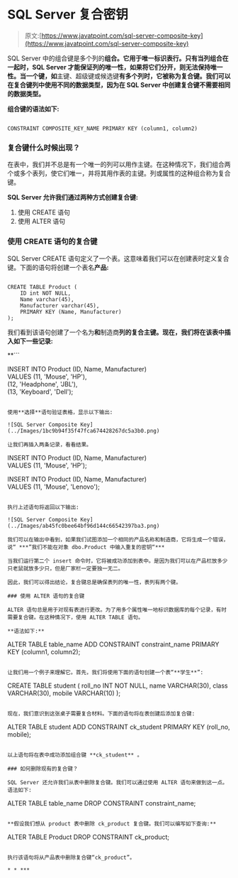 # SQL Server 复合密钥

> 原文:[https://www.javatpoint.com/sql-server-composite-key](https://www.javatpoint.com/sql-server-composite-key)

SQL Server 中的组合键是多个列的**组合。它用于唯一标识表行。只有当列组合在一起时，SQL Server 才能保证列的唯一性，如果将它们分开，则无法保持唯一性。当一个键，如**主键、超级键或候选键**有多个列时，它被称为复合键。我们可以在复合键列中使用不同的数据类型，因为在 SQL Server 中创建复合键不需要相同的数据类型。**

**组合键的语法如下:**

```

CONSTRAINT COMPOSITE_KEY_NAME PRIMARY KEY (column1, column2)

```

### 复合键什么时候出现？

在表中，我们并不总是有一个唯一的列可以用作主键。在这种情况下，我们组合两个或多个表列，使它们唯一，并将其用作表的主键。列或属性的这种组合称为复合键。

**SQL Server 允许我们通过两种方式创建复合键:**

1.  使用 CREATE 语句
2.  使用 ALTER 语句

### 使用 CREATE 语句的复合键

SQL Server CREATE 语句定义了一个表。这意味着我们可以在创建表时定义复合键。下面的语句将创建一个表名**产品:**

```

CREATE TABLE Product (  
    ID int NOT NULL,   
    Name varchar(45),   
    Manufacturer varchar(45),  
    PRIMARY KEY (Name, Manufacturer)  
); 

```

我们看到该语句创建了一个名为**和**制造商**列的复合主键。现在，我们将在该表中插入如下一些记录:**

 **```

INSERT INTO Product (ID, Name, Manufacturer)  
VALUES (11, 'Mouse', 'HP'),  
(12, 'Headphone', 'JBL'),  
(13, 'Keyboard', 'Dell');

```

使用**选择**语句验证表格，显示以下输出:

![SQL Server Composite Key](../Images/1bc9b94f35f47fca674428267dc5a3b0.png)

让我们再插入两条记录，看看结果。

```

INSERT INTO Product (ID, Name, Manufacturer)  
VALUES (11, 'Mouse', 'HP');  

INSERT INTO Product (ID, Name, Manufacturer)  
VALUES (11, 'Mouse', 'Lenovo');

```

执行上述语句将返回以下输出:

![SQL Server Composite Key](../Images/ab45fc0bee64bf96d144c66542397ba3.png)

我们可以在输出中看到，如果我们试图添加一个相同的产品名称和制造商，它将生成一个错误，说“ ***”我们不能在对象 dbo.Product 中输入重复的密钥“***

当我们运行第二个 insert 命令时，它将被成功添加到表中。是因为我们可以在产品栏放多少只老鼠就放多少只，但是厂家栏一定要独一无二。

因此，我们可以得出结论，复合键总是确保表列的唯一性，表列有两个键。

### 使用 ALTER 语句的复合键

ALTER 语句总是用于对现有表进行更改。为了用多个属性唯一地标识数据库的每个记录，有时需要复合键。在这种情况下，使用 ALTER TABLE 语句。

**语法如下:**

```

ALTER TABLE table_name ADD CONSTRAINT constraint_name PRIMARY KEY (column1, column2);

```

让我们用一个例子来理解它。首先，我们将使用下面的语句创建一个表“**学生**”:

```

CREATE TABLE student (
 roll_no INT NOT NULL, 
 name VARCHAR(30), 
 class VARCHAR(30), 
 mobile VARCHAR(10)
); 

```

现在，我们意识到这张桌子需要复合材料。下面的语句将在表创建后添加复合键:

```

ALTER TABLE student ADD CONSTRAINT ck_student PRIMARY KEY (roll_no, mobile);

```

以上语句将在表中成功添加组合键 **ck_student** 。

### 如何删除现有的复合键？

SQL Server 还允许我们从表中删除复合键。我们可以通过使用 ALTER 语句来做到这一点。语法如下:

```

ALTER TABLE table_name DROP CONSTRAINT constraint_name;

```

**假设我们想从 product 表中删除 ck_product 复合键。我们可以编写如下查询:**

```

ALTER TABLE Product DROP CONSTRAINT ck_product; 

```

执行该语句将从产品表中删除复合键“ck_product”。

* * ***